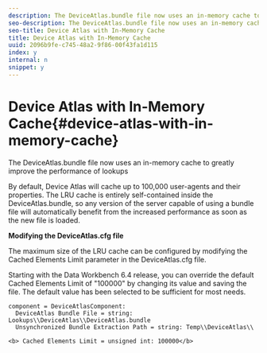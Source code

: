 ```yaml
---
description: The DeviceAtlas.bundle file now uses an in-memory cache to greatly improve the performance of lookups
seo-description: The DeviceAtlas.bundle file now uses an in-memory cache to greatly improve the performance of lookups
seo-title: Device Atlas with In-Memory Cache
title: Device Atlas with In-Memory Cache
uuid: 2096b9fe-c745-48a2-9f86-00f43fa1d115
index: y
internal: n
snippet: y
---
```


# Device Atlas with In-Memory Cache{#device-atlas-with-in-memory-cache}

The DeviceAtlas.bundle file now uses an in-memory cache to greatly improve the performance of lookups

<a id="section_8CE52445D83247FDA180EFE4FCCDC771"></a>

By default, Device Atlas will cache up to 100,000 user-agents and their properties. The LRU cache is entirely self-contained inside the DeviceAtlas.bundle, so any version of the server capable of using a bundle file will automatically benefit from the increased performance as soon as the new file is loaded.

**Modifying the DeviceAtlas.cfg file**

The maximum size of the LRU cache can be configured by modifying the Cached Elements Limit parameter in the DeviceAtlas.cfg file.

Starting with the Data Workbench 6.4 release, you can override the default Cached Elements Limit of "100000" by changing its value and saving the file. The default value has been selected to be sufficient for most needs.

```
component = DeviceAtlasComponent: 
  DeviceAtlas Bundle File = string: Lookups\\DeviceAtlas\\DeviceAtlas.bundle 
  Unsynchronized Bundle Extraction Path = string: Temp\\DeviceAtlas\\ 
  
<b> Cached Elements Limit = unsigned int: 100000</b> 

```

